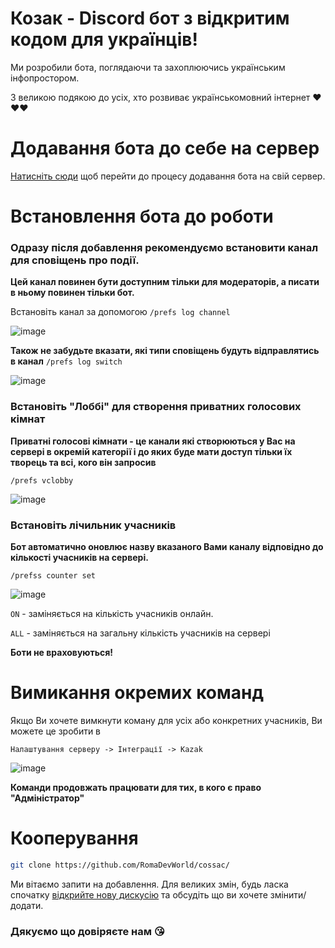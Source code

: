 # Козак - Discord бот з відкритим кодом для українців!
Ми розробили бота, поглядаючи та захоплюючись українським інфопростором. 

З великою подякою до усіх, хто розвиває українськомовний інтернет ❤️❤️❤️

# Додавання бота до себе на сервер
[Натисніть сюди](https://discord.com/api/oauth2/authorize?client_id=797395030851059713&permissions=8&scope=bot%20applications.commands) щоб перейти до процесу додавання бота на свій сервер.

# Встановлення бота до роботи
### Одразу після добавлення рекомендуємо встановити канал для сповіщень про події. 

**Цей канал повинен бути доступним тільки для модераторів, а писати в ньому повинен тільки бот.**

Встановіть канал за допомогою `/prefs log channel`

![image](https://user-images.githubusercontent.com/50528338/192849873-99a71d01-0549-4fed-9609-096b19256d5a.png)

**Також не забудьте вказати, які типи сповіщень будуть відправлятись в канал** `/prefs log switch`

![image](https://user-images.githubusercontent.com/50528338/192850362-d0a6ea2d-8b53-4251-b3eb-584d200014ed.png)

### Встановіть "Лоббі" для створення приватних голосових кімнат

**Приватні голосові кімнати - це канали які створюються у Вас на сервері в окремій категорії і до яких буде мати доступ тільки їх творець та всі, кого він запросив**

`/prefs vclobby`

![image](https://user-images.githubusercontent.com/50528338/192850697-13cfb929-c768-410e-8eac-62c0bf90e0ea.png)

### Встановіть лічильник учасників

**Бот автоматично оновлює назву вказаного Вами каналу відповідно до кількості учасників на сервері.**

`/prefss counter set`

![image](https://user-images.githubusercontent.com/50528338/192851382-0781963e-5a1c-499a-af1d-3b30ca82731d.png)

`ON` - заміняється на кількість учасників онлайн.

`ALL` - заміняється на загальну кількість учасників на сервері

**Боти не враховуються!**

# Вимикання окремих команд

Якщо Ви хочете вимкнути коману для усіх або конкретних учасників, Ви можете це зробити в 

```
Налаштування серверу -> Інтеграції -> Kazak
```

![image](https://user-images.githubusercontent.com/50528338/192852970-61e2990f-aaaf-4926-9e69-4ee400481875.png)

**Команди продовжать працювати для тих, в кого є право "Адміністратор"**

# Кооперування
```bash
git clone https://github.com/RomaDevWorld/cossac/
```
Ми вітаємо запити на добавлення. Для великих змін, будь ласка спочатку [відкрийте нову дискусію](https://github.com/RomaDevWorld/cossac/issues) та обсудіть що ви хочете змінити/додати.

### Дякуємо що довіряєте нам 😘
